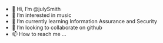 - 👋 Hi, I’m @julySmith
- 👀 I’m interested in music
- 🌱 I’m currently learning Information Assurance and Security
- 💞️ I’m looking to collaborate on github
- 📫 How to reach me ...

<!---
july2003/july2003 is a ✨ special ✨ repository because its `README.md` (this file) appears on your GitHub profile.
You can click the Preview link to take a look at your changes.
--->
